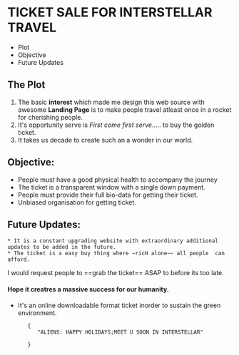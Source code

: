 # TICKET SALE FOR INTERSTELLAR TRAVEL
* Plot
* Objective
* Future Updates
##  __The Plot__
   1. The basic **interest** which made me design this web source with awesome __Landing Page__ is to make people travel atleast once in a rocket for cherishing people.
   2. It's opportunity serve is *First come first serve*..... to buy the golden ticket.
   3. It takes us decade to create such an a wonder in our world.
## Objective:
   - People must have a good physical health to accompany the journey
   - The ticket is a transparent window with a single down payment.
   - People must provide their full bio-data for getting their ticket.
   - Unbiased organisation for getting ticket.
## Future Updates:
    * It is a constant upgrading website with extraordinary additional updates to be added in the future.
    * The ticket is a easy buy thing where ~ricH alone~~ all people  can afford.
  I would request people to ==grab the ticket== ASAP to before its too late.
  #### Hope it creatres a massive success for our humanity.
* It's an online downloadable format ticket inorder to sustain the green environment.
  ``` 
     {
        "ALIENS: HAPPY HOLIDAYS;MEET U SOON IN INTERSTELLAR"
        
     }
  ```    
